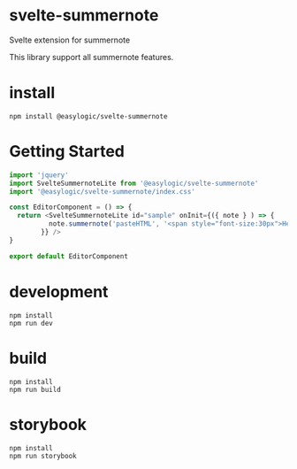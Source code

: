 # svelte-summernote
Svelte extension for summernote

This library support all summernote features. 


# install 
```
npm install @easylogic/svelte-summernote 
```

# Getting Started 

```js
import 'jquery'
import SvelteSummernoteLite from '@easylogic/svelte-summernote'
import '@easylogic/svelte-summernote/index.css'

const EditorComponent = () => {
  return <SvelteSummernoteLite id="sample" onInit={({ note } ) => {
          note.summernote('pasteHTML', '<span style="font-size:30px">Hello, world for 30px</span>')
        }} />
}

export default EditorComponent
```





# development 

```
npm install
npm run dev 
```

# build 

```
npm install
npm run build
```

# storybook 

```
npm install
npm run storybook
```

